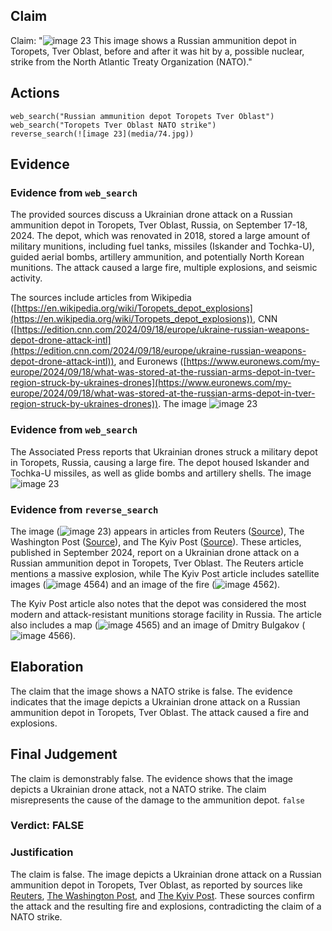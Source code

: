 ## Claim
Claim: "![image 23](media/74.jpg) This image shows a Russian ammunition depot in Toropets, Tver Oblast, before and after it was hit by a, possible nuclear, strike from the North Atlantic Treaty Organization (NATO)."

## Actions
```
web_search("Russian ammunition depot Toropets Tver Oblast")
web_search("Toropets Tver Oblast NATO strike")
reverse_search(![image 23](media/74.jpg))
```

## Evidence
### Evidence from `web_search`
The provided sources discuss a Ukrainian drone attack on a Russian ammunition depot in Toropets, Tver Oblast, Russia, on September 17-18, 2024. The depot, which was renovated in 2018, stored a large amount of military munitions, including fuel tanks, missiles (Iskander and Tochka-U), guided aerial bombs, artillery ammunition, and potentially North Korean munitions. The attack caused a large fire, multiple explosions, and seismic activity.

The sources include articles from Wikipedia ([https://en.wikipedia.org/wiki/Toropets_depot_explosions](https://en.wikipedia.org/wiki/Toropets_depot_explosions)), CNN ([https://edition.cnn.com/2024/09/18/europe/ukraine-russian-weapons-depot-drone-attack-intl](https://edition.cnn.com/2024/09/18/europe/ukraine-russian-weapons-depot-drone-attack-intl)), and Euronews ([https://www.euronews.com/my-europe/2024/09/18/what-was-stored-at-the-russian-arms-depot-in-tver-region-struck-by-ukraines-drones](https://www.euronews.com/my-europe/2024/09/18/what-was-stored-at-the-russian-arms-depot-in-tver-region-struck-by-ukraines-drones)). The image ![image 23](media/74.jpg)

### Evidence from `web_search`
The Associated Press reports that Ukrainian drones struck a military depot in Toropets, Russia, causing a large fire. The depot housed Iskander and Tochka-U missiles, as well as glide bombs and artillery shells. The image ![image 23](media/74.jpg)

### Evidence from `reverse_search`
The image (![image 23](media/74.jpg)) appears in articles from Reuters ([Source](https://www.reuters.com/world/europe/ukraine-targets-western-russian-regions-with-drones-russian-officials-says-2024-09-18/)), The Washington Post ([Source](https://www.washingtonpost.com/world/2024/09/18/ukraine-russia-blast-drones-missiles-tver/)), and The Kyiv Post ([Source](https://www.kyivpost.com/post/39247)). These articles, published in September 2024, report on a Ukrainian drone attack on a Russian ammunition depot in Toropets, Tver Oblast. The Reuters article mentions a massive explosion, while The Kyiv Post article includes satellite images (![image 4564](media/2025-08-23_11-57-1755950228-228261.jpg)) and an image of the fire (![image 4562](media/2025-08-23_11-57-1755950225-328892.jpg)).

The Kyiv Post article also notes that the depot was considered the most modern and attack-resistant munitions storage facility in Russia. The article also includes a map (![image 4565](media/2025-08-23_11-57-1755950228-746388.jpg)) and an image of Dmitry Bulgakov (![image 4566](media/2025-08-23_11-57-1755950229-071893.jpg)).


## Elaboration
The claim that the image shows a NATO strike is false. The evidence indicates that the image depicts a Ukrainian drone attack on a Russian ammunition depot in Toropets, Tver Oblast. The attack caused a fire and explosions.


## Final Judgement
The claim is demonstrably false. The evidence shows that the image depicts a Ukrainian drone attack, not a NATO strike. The claim misrepresents the cause of the damage to the ammunition depot. `false`

### Verdict: FALSE

### Justification
The claim is false. The image depicts a Ukrainian drone attack on a Russian ammunition depot in Toropets, Tver Oblast, as reported by sources like [Reuters](https://www.reuters.com/world/europe/ukraine-targets-western-russian-regions-with-drones-russian-officials-says-2024-09-18/), [The Washington Post](https://www.washingtonpost.com/world/2024/09/18/ukraine-russia-blast-drones-missiles-tver/), and [The Kyiv Post](https://www.kyivpost.com/post/39247). These sources confirm the attack and the resulting fire and explosions, contradicting the claim of a NATO strike.
